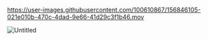 


https://user-images.githubusercontent.com/100610867/156846105-021e010b-470c-4dad-9e66-41d29c3f1b46.mov

![Untitled](https://user-images.githubusercontent.com/100610867/156846238-922a1b1d-b70a-4b40-90e3-01f51e3c55f4.gif)
